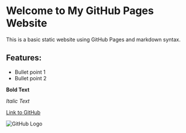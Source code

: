 # Welcome to My GitHub Pages Website

This is a basic static website using GitHub Pages and markdown syntax.

## Features:
- Bullet point 1
- Bullet point 2

**Bold Text**

*Italic Text*

[Link to GitHub](https://github.com)

![GitHub Logo](https://github.githubassets.com/images/modules/logos_page/GitHub-Logo.png)
